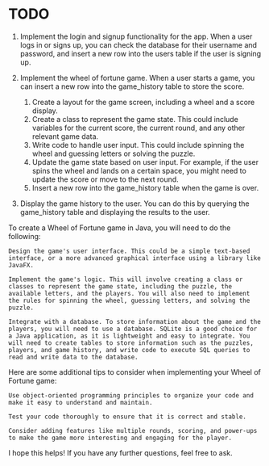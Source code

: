 # TODO

1. Implement the login and signup functionality for the app. When a user logs in or signs up, you
   can check the database for their username and password, and insert a new row into the users table
   if the user is signing up.


2. Implement the wheel of fortune game. When a user starts a game, you can insert a new row into the
   game_history table to store the score.

    1. Create a layout for the game screen, including a wheel and a score display.
    2. Create a class to represent the game state. This could include variables for the current
       score, the current round, and any other relevant game data.
    3. Write code to handle user input. This could include spinning the wheel and guessing letters
       or solving the puzzle.
    4. Update the game state based on user input. For example, if the user spins the wheel and lands
       on a certain space, you might need to update the score or move to the next round.
    5. Insert a new row into the game_history table when the game is over.

3. Display the game history to the user. You can do this by querying the game_history table and
   displaying the results to the user.

To create a Wheel of Fortune game in Java, you will need to do the following:

    Design the game's user interface. This could be a simple text-based interface, or a more advanced graphical interface using a library like JavaFX.

    Implement the game's logic. This will involve creating a class or classes to represent the game state, including the puzzle, the available letters, and the players. You will also need to implement the rules for spinning the wheel, guessing letters, and solving the puzzle.

    Integrate with a database. To store information about the game and the players, you will need to use a database. SQLite is a good choice for a Java application, as it is lightweight and easy to integrate. You will need to create tables to store information such as the puzzles, players, and game history, and write code to execute SQL queries to read and write data to the database.

Here are some additional tips to consider when implementing your Wheel of Fortune game:

    Use object-oriented programming principles to organize your code and make it easy to understand and maintain.

    Test your code thoroughly to ensure that it is correct and stable.

    Consider adding features like multiple rounds, scoring, and power-ups to make the game more interesting and engaging for the player.

I hope this helps! If you have any further questions, feel free to ask.